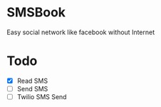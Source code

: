 # SMSBook

Easy social network like facebook without Internet

# Todo

- [x] Read SMS
- [ ] Send SMS
- [ ] Twilio SMS Send